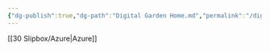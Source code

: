 ```yaml
---
{"dg-publish":true,"dg-path":"Digital Garden Home.md","permalink":"/digital-garden-home/","tags":["notes","gardenEntry","gardenEntry","gardenEntry","gardenEntry","gardenEntry","gardenEntry","gardenEntry"]}
---
```



[[30 Slipbox/Azure\|Azure]]
